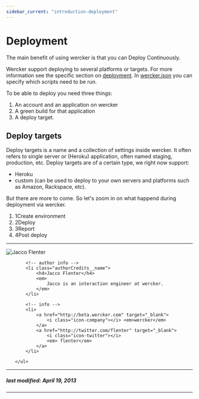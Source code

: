 ```yaml
---
sidebar_current: "introduction-deployment"
---
```


# Deployment

The main benefit of using wercker is that you can Deploy Continuously.

Wercker support deploying to several platforms or targets. For more information see the specific section on [deployment](/articles/deployment/intro.html). In [wercker.json](/articles/werckerjson/intro.html) you can specify which scripts need to be run.

To be able to deploy you need three things:

1. An account and an application on wercker
2. A green build for that application
3. A deploy target.

## Deploy targets
Deploy targets is a name and a collection of settings inside wercker. It often refers to single server or (Heroku) application, often named staging, production, etc. Deploy targets are of a certain type, we right now support:

* Heroku
* custom (can be used to deploy to your own servers and platforms such as Amazon, Rackspace, etc).

But there are more to come. So let's zoom in on what happend during deployment via wercker.

<ol class="steps steps--four">
    <li><span>1</span><a>Create environment</a></li>
    <li><span>2</span><a>Deploy</a></li>
    <li><span>3</span><a>Report</a></li>
    <li><span>4</span><a>Post deploy</a></li>
</ol>

-------

<div class="authorCredits">
    <span class="profile-picture">
        <img src="https://secure.gravatar.com/avatar/7d9ef3d3f6911e6e4f9c51f6d99c48f8?d=identicon&s=192" alt="Jacco Flenter"/>
    </span>
    <ul class="authorCredits">

        <!-- author info -->
        <li class="authorCredits__name">
            <h4>Jacco Flenter</h4>
            <em>
                Jacco is an interaction engineer at wercker.
            </em>
        </li>

        <!-- info -->
        <li>
            <a href="http://beta.wercker.com" target="_blank">
                <i class="icon-company"></i> <em>wercker</em>
            </a>
            <a href="http://twitter.com/flenter" target="_blank">
                <i class="icon-twitter"></i>
                <em> flenter</em>
            </a>
        </li>

    </ul>
</div>

-------
##### last modified: April 19, 2013
-------